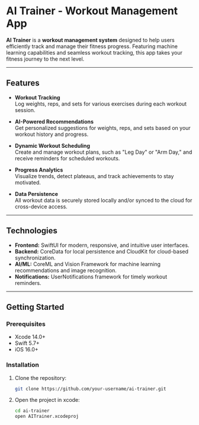 # AI Trainer - Workout Management App

**AI Trainer** is a **workout management system** designed to help users efficiently track and manage their fitness progress. Featuring machine learning capabilities and seamless workout tracking, this app takes your fitness journey to the next level.

---

## Features

- **Workout Tracking**  
  Log weights, reps, and sets for various exercises during each workout session.

- **AI-Powered Recommendations**  
  Get personalized suggestions for weights, reps, and sets based on your workout history and progress.

- **Dynamic Workout Scheduling**  
  Create and manage workout plans, such as "Leg Day" or "Arm Day," and receive reminders for scheduled workouts.

- **Progress Analytics**  
  Visualize trends, detect plateaus, and track achievements to stay motivated.

- **Data Persistence**  
  All workout data is securely stored locally and/or synced to the cloud for cross-device access.

---

## Technologies

- **Frontend:** SwiftUI for modern, responsive, and intuitive user interfaces.
- **Backend:** CoreData for local persistence and CloudKit for cloud-based synchronization.
- **AI/ML:** CoreML and Vision Framework for machine learning recommendations and image recognition.
- **Notifications:** UserNotifications framework for timely workout reminders.

---

## Getting Started

### Prerequisites
- Xcode 14.0+  
- Swift 5.7+  
- iOS 16.0+  

### Installation
1. Clone the repository:

   ```bash
   git clone https://github.com/your-username/ai-trainer.git
   
3. Open the project in xcode:

   ```bash
   cd ai-trainer
   open AITrainer.xcodeproj
